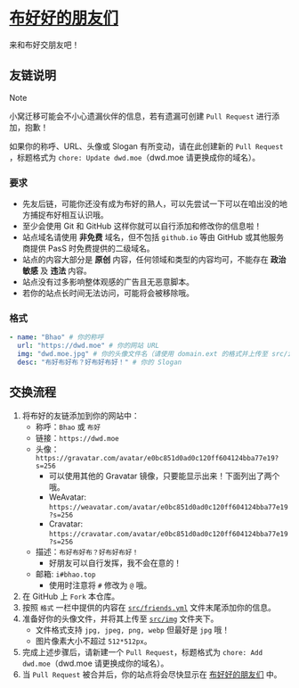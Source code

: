 # [布好好的朋友们](https://dwd.moe/friends)

来和布好交朋友吧！

## 友链说明

> [!NOTE]
> 小窝迁移可能会不小心遗漏伙伴的信息，若有遗漏可创建 `Pull Request` 进行添加，抱歉！

如果你的称呼、URL、头像或 Slogan 有所变动，请在此创建新的 `Pull Request` ，标题格式为 `chore: Update dwd.moe`（dwd.moe 请更换成你的域名）。

### 要求

- 先友后链，可能你还没有成为布好的熟人，可以先尝试一下可以在咱出没的地方捕捉布好相互认识哦。
- 至少会使用 Git 和 GitHub 这样你就可以自行添加和修改你的信息啦！
- 站点域名请使用 **非免费** 域名，但不包括 `github.io` 等由 GitHub 或其他服务商提供 PasS 时免费提供的二级域名。
- 站点的内容大部分是 **原创** 内容，任何领域和类型的内容均可，不能存在 **政治敏感** 及 **违法** 内容。
- 站点没有过多影响整体观感的广告且无恶意脚本。
- 若你的站点长时间无法访问，可能将会被移除哦。

### 格式

```yml
- name: "Bhao" # 你的称呼
  url: "https://dwd.moe" # 你的网站 URL
  img: "dwd.moe.jpg" # 你的头像文件名（请使用 domain.ext 的格式并上传至 src/img 中）
  desc: "布好布好布？好布好布好！" # 你的 Slogan
```

## 交换流程

1. 将布好的友链添加到你的网站中：
    - 称呼：`Bhao` 或 `布好`
    - 链接：`https://dwd.moe`
    - 头像：`https://gravatar.com/avatar/e0bc851d0ad0c120ff604124bba77e19?s=256`
        - 可以使用其他的 Gravatar 镜像，只要能显示出来！下面列出了两个哦。
        - WeAvatar: `https://weavatar.com/avatar/e0bc851d0ad0c120ff604124bba77e19?s=256`
        - Cravatar: `https://cravatar.com/avatar/e0bc851d0ad0c120ff604124bba77e19?s=256`
    - 描述：`布好布好布？好布好布好！`
        - 好朋友可以自行发挥，我不会在意的！
    - 邮箱: `i#bhao.top`
        - 使用时注意将 `#` 修改为 `@` 哦。
2. 在 GitHub 上 `Fork` 本仓库。
3. 按照 `格式` 一栏中提供的内容在 [`src/friends.yml`](./src/friends.yml) 文件末尾添加你的信息。
4. 准备好你的头像文件，并将其上传至 [`src/img`](./src/img) 文件夹下。
    - 文件格式支持 `jpg, jpeg, png, webp` 但最好是 `jpg` 哦！
    - 图片像素大小不超过 `512*512px`。
5. 完成上述步骤后，请新建一个 `Pull Request`，标题格式为 `chore: Add dwd.moe`（dwd.moe 请更换成你的域名）。
6. 当 `Pull Request` 被合并后，你的站点将会尽快显示在 [布好好的朋友们](https://dwd.moe/friends) 中。
